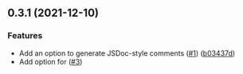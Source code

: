 ## 0.3.1 (2021-12-10)

### Features

- Add an option to generate JSDoc-style comments ([#1](https://github.com/d-kimuson/type-predicates-generator/issues/1)) ([b03437d](https://github.com/d-kimuson/type-predicates-generator/commit/b03437dd1e76103de894d9fff9de8ace63173f24))
- Add option for ([#3](https://github.com/d-kimuson/type-predicates-generator/pull/3))